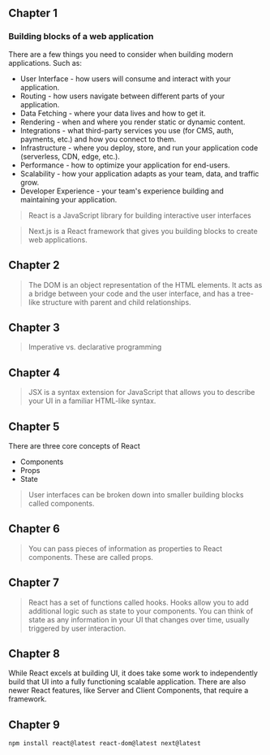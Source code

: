 ## Chapter 1
### Building blocks of a web application
There are a few things you need to consider when building modern applications. Such as:

* User Interface - how users will consume and interact with your application.
* Routing - how users navigate between different parts of your application.
* Data Fetching - where your data lives and how to get it.
* Rendering - when and where you render static or dynamic content.
* Integrations - what third-party services you use (for CMS, auth, payments, etc.) and how you connect to them.
* Infrastructure - where you deploy, store, and run your application code (serverless, CDN, edge, etc.).
* Performance - how to optimize your application for end-users.
* Scalability - how your application adapts as your team, data, and traffic grow.
* Developer Experience - your team's experience building and maintaining your application.

> React is a JavaScript library for building interactive user interfaces

> Next.js is a React framework that gives you building blocks to create web applications.

## Chapter 2
> The DOM is an object representation of the HTML elements. It acts as a bridge between your code and the user interface, and has a tree-like structure with parent and child relationships.

## Chapter 3
> Imperative vs. declarative programming

## Chapter 4
> JSX is a syntax extension for JavaScript that allows you to describe your UI in a familiar HTML-like syntax.

## Chapter 5
There are three core concepts of React
* Components
* Props
* State

> User interfaces can be broken down into smaller building blocks called components.

## Chapter 6
> You can pass pieces of information as properties to React components. These are called props.

## Chapter 7
> React has a set of functions called hooks. Hooks allow you to add additional logic such as state to your components.
> You can think of state as any information in your UI that changes over time, usually triggered by user interaction.

## Chapter 8
While React excels at building UI, it does take some work to independently build that UI into a fully functioning scalable application. There are also newer React features, like Server and Client Components, that require a framework.

## Chapter 9
`npm install react@latest react-dom@latest next@latest`

